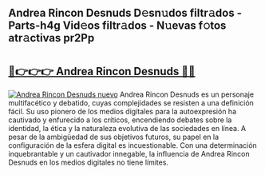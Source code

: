 ## Andrea Rincon Desnuds D𝚎sn𝚞dos filtr𝚊dos - Parts-h4g Vid𝚎os filtr𝚊dos - N𝚞evas f𝚘tos atr𝚊ctivas pr2Pp

# <h2><a href="http://mb9k3n.tromn.icu/?c=Andrea+Rincon+Desnuds">🔗👉👉👉 Andrea Rincon Desnuds 🔗🔗</a></h2>

[![Andrea Rincon Desnuds nuevo](https://i.imgur.com/pEAQMta.gif)](http://mb9k3n.tromn.icu/?c=Andrea+Rincon+Desnuds)
Andrea Rincon Desnuds es un personaje multifacético y debatido, cuyas complejidades se resisten a una definición fácil.  Su uso pionero de los medios digitales para la autoexpresión ha cautivado y enfurecido a los críticos, encendiendo debates sobre la identidad, la ética y la naturaleza evolutiva de las sociedades en línea. A pesar de la ambigüedad de sus objetivos futuros, su papel en la configuración de la esfera digital es incuestionable. Con una determinación inquebrantable y un cautivador innegable, la influencia de Andrea Rincon Desnuds en los medios digitales no tiene límites.
